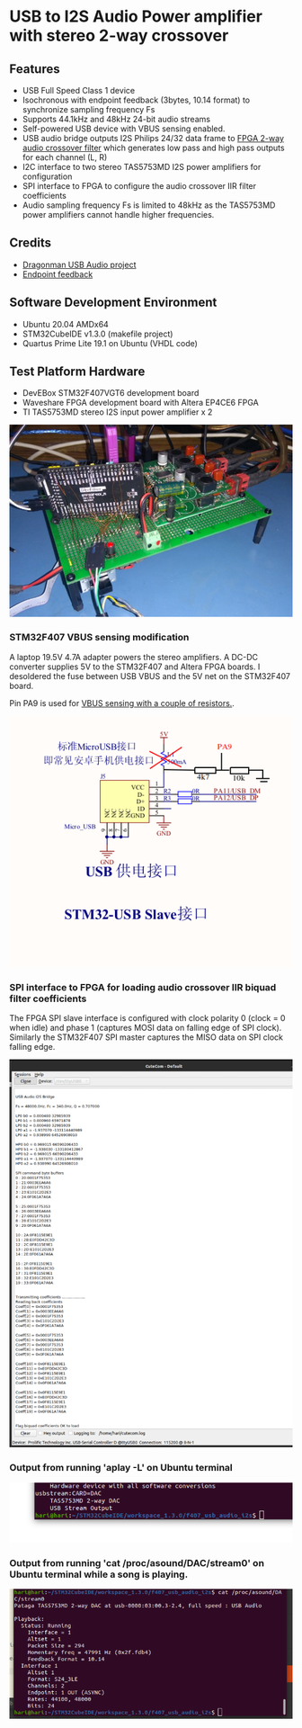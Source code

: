 # USB to I2S Audio Power amplifier with stereo 2-way crossover

## Features

* USB Full Speed Class 1 device
* Isochronous with endpoint feedback (3bytes, 10.14 format) to synchronize sampling frequency Fs
* Supports 44.1kHz and 48kHz 24-bit audio streams
* Self-powered USB device with VBUS sensing enabled. 
* USB audio bridge outputs I2S Philips 24/32 data frame to [FPGA 2-way audio crossover filter](https://github.com/har-in-air/FPGA_STEREO_CROSSOVER)
  which generates low pass and high pass outputs for each channel (L, R)
* I2C interface to two stereo TAS5753MD I2S power amplifiers for configuration
* SPI interface to FPGA to configure the audio crossover IIR filter coefficients
* Audio sampling frequency Fs is limited to 48kHz as the TAS5753MD power amplifiers
  cannot handle higher frequencies.

## Credits
* [Dragonman USB Audio project](https://github.com/dragonman225/stm32f469-usbaudio)
* [Endpoint feedback](https://www.microchip.com/forums/m547546.aspx)


## Software Development Environment
* Ubuntu 20.04 AMDx64
* STM32CubeIDE v1.3.0 (makefile project)
* Quartus Prime Lite 19.1 on Ubuntu (VHDL code)

## Test Platform Hardware

* DevEBox STM32F407VGT6 development board
* Waveshare FPGA development board with Altera EP4CE6 FPGA
* TI TAS5753MD stereo I2S input power amplifier x 2

<img src="docs/prototype.jpg" />

### STM32F407 VBUS sensing modification
A laptop 19.5V 4.7A adapter powers
the stereo amplifiers. A DC-DC converter supplies 5V to the STM32F407 and Altera FPGA boards. 
I desoldered the fuse between  USB VBUS and the 5V net on the STM32F407 board. 

Pin PA9 is used for [VBUS sensing with a couple of resistors.](https://community.st.com/s/article/FAQ-Management-of-VBUS-sensing-for-USB-device-design).

<img src="docs/vbus_sense.png" />

### SPI interface to FPGA for loading audio crossover IIR biquad filter coefficients

The FPGA SPI slave interface is configured with clock polarity 0 (clock = 0 when idle) and 
phase 1 (captures MOSI data on falling edge of SPI clock). Similarly the STM32F407 SPI master captures the MISO data on SPI clock falling edge.

<img src="docs/FPGA_filter_configuration.png" />

### Output from running 'aplay -L' on Ubuntu terminal

<img src="docs/aplay_output.png" />

### Output from running 'cat /proc/asound/DAC/stream0' on Ubuntu terminal while a song is playing.

<img src="docs/proc_stream0.png" />


